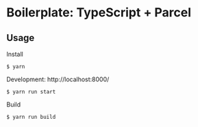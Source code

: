 # Boilerplate: TypeScript + Parcel

## Usage

Install

```
$ yarn
```

Development: http://localhost:8000/

```
$ yarn run start
```

Build

```
$ yarn run build
```
